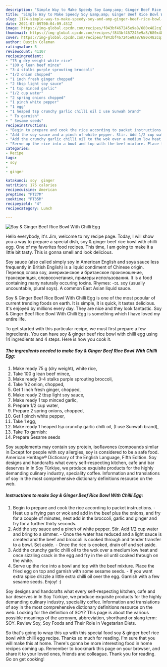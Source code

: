 ```yaml
---
description: "Simple Way to Make Speedy Soy &amp;amp; Ginger Beef Rice Bowl With Chilli Egg"
title: "Simple Way to Make Speedy Soy &amp;amp; Ginger Beef Rice Bowl With Chilli Egg"
slug: 1174-simple-way-to-make-speedy-soy-and-amp-ginger-beef-rice-bowl-with-chilli-egg
date: 2021-07-09T00:04:09.451Z
image: https://img-global.cpcdn.com/recipes/f843bf467245e9a8/680x482cq70/soy-ginger-beef-rice-bowl-with-chilli-egg-recipe-main-photo.jpg
thumbnail: https://img-global.cpcdn.com/recipes/f843bf467245e9a8/680x482cq70/soy-ginger-beef-rice-bowl-with-chilli-egg-recipe-main-photo.jpg
cover: https://img-global.cpcdn.com/recipes/f843bf467245e9a8/680x482cq70/soy-ginger-beef-rice-bowl-with-chilli-egg-recipe-main-photo.jpg
author: Dustin Coleman
ratingvalue: 5
reviewcount: 41107
recipeingredient:
- "75 g dry weight white rice"
- "100 g lean beef mince"
- "3-4 stalks purple sprouting broccoli"
- "1/2 onion chopped"
- "1 inch fresh ginger chopped"
- "2 tbsp light soy sauce"
- "1 tsp minced garlic"
- "1/2 cup water"
- "2 spring onions chopped"
- "1 pinch white pepper"
- "1 egg"
- "1 heaped tsp crunchy garlic chilli oil I use Sunwah brand"
- " To garnish"
- " Sesame seeds"
recipeinstructions:
- "Begin to prepare and cook the rice according to packet instructions. Heat up a frying pan or wok and add in the beef plus the onions, and fry for a couple of minutes, next add in the broccoli, garlic and ginger and fry for a further thirty seconds."
- "Add the soy sauce and a pinch of white pepper. Stir. Add 1/2 cup water and bring to a simmer.  Once the water has reduced and a light sauce is created and the beef and broccoli is cooked through and tender transfer to a bowl. Set aside.  Once the rice is cooked, drain off and set aside."
- "Add the crunchy garlic chilli oil to the wok over a medium low heat and once sizzling crack in the egg and fry in the oil until cooked through on the white."
- "Serve up the rice into a bowl and top with the beef mixture. Place the fried egg on top and garnish with some sesame seeds.  If you want extra spice drizzle a little extra chilli oil over the egg. Garnish with a few sesame seeds. Enjoy! :)"
categories:
- Recipe
tags:
- soy
- 
- ginger

katakunci: soy  ginger 
nutrition: 175 calories
recipecuisine: American
preptime: "PT27M"
cooktime: "PT35M"
recipeyield: "4"
recipecategory: Lunch

---
```



![Soy &amp; Ginger Beef Rice Bowl With Chilli Egg](https://img-global.cpcdn.com/recipes/f843bf467245e9a8/680x482cq70/soy-ginger-beef-rice-bowl-with-chilli-egg-recipe-main-photo.jpg)

Hello everybody, it's Jim, welcome to my recipe page. Today, I will show you a way to prepare a special dish, soy &amp; ginger beef rice bowl with chilli egg. One of my favorites food recipes. This time, I am going to make it a little bit tasty. This is gonna smell and look delicious.

Soy sauce (also called simply soy in American English and soya sauce less frequently in British English) is a liquid condiment of Chinese origin. Перевод слова soy, американское и британское произношение, транскрипция, словосочетания, примеры использования. It is a food containing many naturally occuring toxins. Rhymes: -ɔɪ. soy (usually uncountable, plural soys). A common East Asian liquid sauce.

Soy &amp; Ginger Beef Rice Bowl With Chilli Egg is one of the most popular of current trending foods on earth. It is simple, it is quick, it tastes delicious. It's enjoyed by millions every day. They are nice and they look fantastic. Soy &amp; Ginger Beef Rice Bowl With Chilli Egg is something which I have loved my entire life.


To get started with this particular recipe, we must first prepare a few ingredients. You can have soy &amp; ginger beef rice bowl with chilli egg using 14 ingredients and 4 steps. Here is how you cook it.

<!--inarticleads1-->

##### The ingredients needed to make Soy &amp; Ginger Beef Rice Bowl With Chilli Egg:

1. Make ready 75 g (dry weight), white rice,
1. Take 100 g lean beef mince,
1. Make ready 3-4 stalks purple sprouting broccoli,
1. Take 1/2 onion, chopped,
1. Get 1 inch fresh ginger, chopped,
1. Make ready 2 tbsp light soy sauce,
1. Make ready 1 tsp minced garlic,
1. Prepare 1/2 cup water,
1. Prepare 2 spring onions, chopped,
1. Get 1 pinch white pepper,
1. Take 1 egg,
1. Make ready 1 heaped tsp crunchy garlic chilli oil, (I use Sunwah brand),
1. Take  To garnish:
1. Prepare  Sesame seeds


Soy supplements may contain soy protein, isoflavones (compounds similar in Except for people with soy allergies, soy is considered to be a safe food. American Heritage® Dictionary of the English Language, Fifth Edition. Soy designs and handcrafts what every self-respecting kitchen, cafe and bar deserves in In Soy Türkiye, we produce exquisite products for the highly demanding culinary industry, speciality coffee. Information and translations of soy in the most comprehensive dictionary definitions resource on the web. 

<!--inarticleads2-->

##### Instructions to make Soy &amp; Ginger Beef Rice Bowl With Chilli Egg:

1. Begin to prepare and cook the rice according to packet instructions. - Heat up a frying pan or wok and add in the beef plus the onions, and fry for a couple of minutes, next add in the broccoli, garlic and ginger and fry for a further thirty seconds.
1. Add the soy sauce and a pinch of white pepper. Stir. Add 1/2 cup water and bring to a simmer.  - Once the water has reduced and a light sauce is created and the beef and broccoli is cooked through and tender transfer to a bowl. Set aside.  - Once the rice is cooked, drain off and set aside.
1. Add the crunchy garlic chilli oil to the wok over a medium low heat and once sizzling crack in the egg and fry in the oil until cooked through on the white.
1. Serve up the rice into a bowl and top with the beef mixture. Place the fried egg on top and garnish with some sesame seeds.  - If you want extra spice drizzle a little extra chilli oil over the egg. Garnish with a few sesame seeds. Enjoy! :)


Soy designs and handcrafts what every self-respecting kitchen, cafe and bar deserves in In Soy Türkiye, we produce exquisite products for the highly demanding culinary industry, speciality coffee. Information and translations of soy in the most comprehensive dictionary definitions resource on the web. Looking for the definition of SOY? This page is about the various possible meanings of the acronym, abbreviation, shorthand or slang term: SOY. Review Soy, Soy Foods and Their Role in Vegetarian Diets. 

So that's going to wrap this up with this special food soy &amp; ginger beef rice bowl with chilli egg recipe. Thanks so much for reading. I'm sure that you will make this at home. There's gonna be more interesting food in home recipes coming up. Remember to bookmark this page on your browser, and share it to your loved ones, friends and colleague. Thank you for reading. Go on get cooking!
